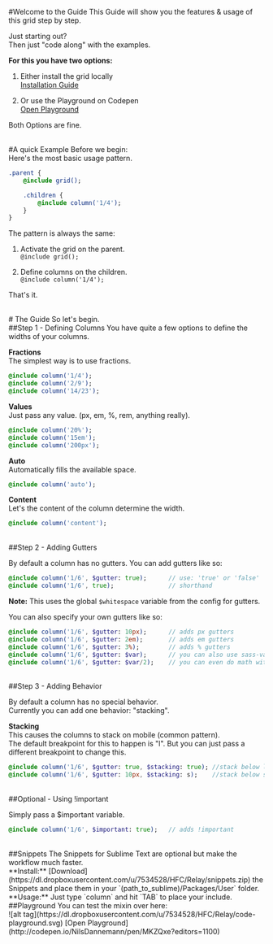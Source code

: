 #Welcome to the Guide
This Guide will show you the features & usage of this grid step by step.

Just starting out? <br>
Then just "code along" with the examples.

**For this you have two options:**

1. Either install the grid locally<br>
[Installation Guide](http://codepen.io/NilsDannemann/pen/MKZQxe?editors=1100)

1. Or use the Playground on Codepen<br>
[Open Playground](http://codepen.io/NilsDannemann/pen/MKZQxe?editors=1100)

Both Options are fine.


<br>
#A quick Example
Before we begin:<br> 
Here's the most basic usage pattern.

```sass
.parent {
	@include grid();

	.children {
		@include column('1/4');
	}
}
```

The pattern is always the same:

1. Activate the grid on the parent. <br>
```@include grid();```

1. Define columns on the children. <br>
```@include column('1/4');```

That's it.


<br>
# The Guide
So let's begin.

<br>
##Step 1 - Defining Columns
You have quite a few options to define the widths of your columns.

**Fractions** <br> 
The simplest way is to use fractions.
```sass
@include column('1/4'); 	
@include column('2/9');
@include column('14/23');
```

**Values** <br> 
Just pass any value. (px, em, %, rem, anything really).
```sass
@include column('20%'); 	
@include column('15em');
@include column('200px');
```

**Auto** <br> 
Automatically fills the available space.
```sass
@include column('auto'); 	
```

**Content** <br> 
Let's the content of the column determine the width.
```sass
@include column('content'); 	
```


<br>
##Step 2 - Adding Gutters

By default a column has no gutters. You can add gutters like so:

```sass
@include column('1/6', $gutter: true); 		// use: 'true' or 'false'
@include column('1/6', true); 				// shorthand 
```
**Note:** This uses the global ```$whitespace``` variable from the config for gutters.

You can also specify your own gutters like so:
```sass
@include column('1/6', $gutter: 10px); 		// adds px gutters
@include column('1/6', $gutter: 2em); 		// adds em gutters
@include column('1/6', $gutter: 3%); 		// adds % gutters
@include column('1/6', $gutter: $var); 		// you can also use sass-variables
@include column('1/6', $gutter: $var/2); 	// you can even do math with them
```



<br>
##Step 3 - Adding Behavior

By default a column has no special behavior.<br>
Currently you can add one behavior: "stacking".

**Stacking** <br>
This causes the columns to stack on mobile (common pattern).<br>
The default breakpoint for this to happen is "l". But you can just pass a different breakpoint to change this.

```sass
@include column('1/6', $gutter: true, $stacking: true); //stack below l
@include column('1/6', $gutter: 10px, $stacking: s); 	//stack below s
```



<br>
##Optional - Using !important

Simply pass a $important variable.

```sass
@include column('1/6', $important: true); 	// adds !important
```



<br>
##Snippets
The Snippets for Sublime Text are optional but make the workflow much faster. <br>
**Install:** [Download](https://dl.dropboxusercontent.com/u/7534528/HFC/Relay/snippets.zip) the Snippets and place them in your `(path_to_sublime)/Packages/User` folder.<br>
**Usage:** Just type `column` and hit `TAB` to place your include.



<br>
##Playground
You can test the mixin over here:<br>
![alt tag](https://dl.dropboxusercontent.com/u/7534528/HFC/Relay/code-playground.svg)
[Open Playground](http://codepen.io/NilsDannemann/pen/MKZQxe?editors=1100)